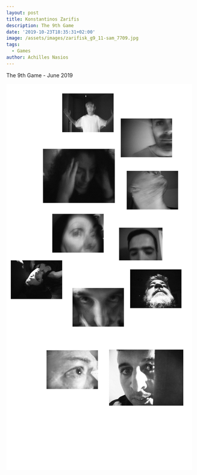 ```yaml
---
layout: post
title: Konstantinos Zarifis
description: The 9th Game
date: '2019-10-23T18:35:31+02:00'
image: /assets/images/zarifisk_g9_11-sam_7709.jpg
tags:
  - Games
author: Achilles Nasios
---
```

The 9th Game - June 2019

![](/assets/images/zarifisk_g9_pres.jpg#full)
